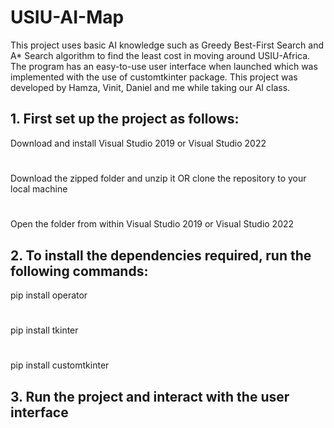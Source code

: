 # USIU-AI-Map
This project uses basic AI knowledge such as Greedy Best-First Search and A* Search algorithm to find the least cost in moving around USIU-Africa. The program has an easy-to-use user interface when launched which was implemented with the use of customtkinter package. This project was developed by Hamza, Vinit, Daniel and me while taking our AI class.

## 1. First set up the project as follows: 
Download and install Visual Studio 2019 or Visual Studio 2022 
#
Download the zipped folder and unzip it OR clone the repository to your local machine
#
Open the folder from within Visual Studio 2019 or Visual Studio 2022

## 2. To install the dependencies required, run the following commands:
pip install operator
#
pip install tkinter
#
pip install customtkinter

## 3. Run the project and interact with the user interface
